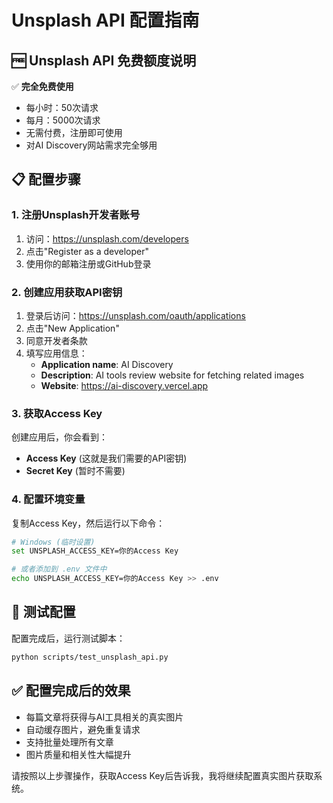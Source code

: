 # Unsplash API 配置指南

## 🆓 Unsplash API 免费额度说明

✅ **完全免费使用**  
- 每小时：50次请求  
- 每月：5000次请求  
- 无需付费，注册即可使用  
- 对AI Discovery网站需求完全够用  

## 📋 配置步骤

### 1. 注册Unsplash开发者账号
1. 访问：https://unsplash.com/developers
2. 点击"Register as a developer"
3. 使用你的邮箱注册或GitHub登录

### 2. 创建应用获取API密钥
1. 登录后访问：https://unsplash.com/oauth/applications
2. 点击"New Application"
3. 同意开发者条款
4. 填写应用信息：
   - **Application name**: AI Discovery
   - **Description**: AI tools review website for fetching related images
   - **Website**: https://ai-discovery.vercel.app

### 3. 获取Access Key
创建应用后，你会看到：
- **Access Key** (这就是我们需要的API密钥)
- **Secret Key** (暂时不需要)

### 4. 配置环境变量
复制Access Key，然后运行以下命令：

```bash
# Windows (临时设置)
set UNSPLASH_ACCESS_KEY=你的Access Key

# 或者添加到 .env 文件中
echo UNSPLASH_ACCESS_KEY=你的Access Key >> .env
```

## 🎯 测试配置

配置完成后，运行测试脚本：
```bash
python scripts/test_unsplash_api.py
```

## ✅ 配置完成后的效果

- 每篇文章将获得与AI工具相关的真实图片
- 自动缓存图片，避免重复请求
- 支持批量处理所有文章
- 图片质量和相关性大幅提升

请按照以上步骤操作，获取Access Key后告诉我，我将继续配置真实图片获取系统。